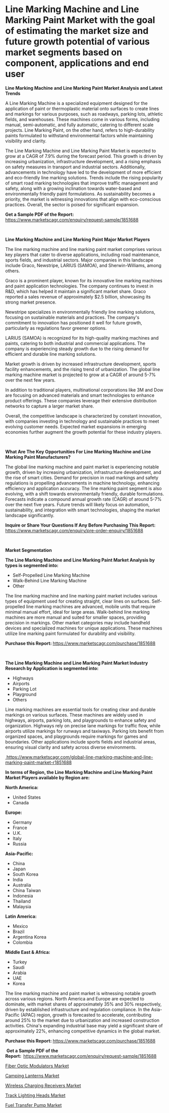 <p><h1>Line Marking Machine and Line Marking Paint Market with the goal of estimating the market size and future growth potential of various market segments based on component, applications and end user</h1></p><p><strong>Line Marking Machine and Line Marking Paint Market Analysis and Latest Trends</strong></p>
<p><p>A Line Marking Machine is a specialized equipment designed for the application of paint or thermoplastic material onto surfaces to create lines and markings for various purposes, such as roadways, parking lots, athletic fields, and warehouses. These machines come in various forms, including manual, semi-automatic, and fully automatic, catering to different scale projects. Line Marking Paint, on the other hand, refers to high-durability paints formulated to withstand environmental factors while maintaining visibility and clarity.</p><p>The Line Marking Machine and Line Marking Paint Market is expected to grow at a CAGR of 7.9% during the forecast period. This growth is driven by increasing urbanization, infrastructure development, and a rising emphasis on safety measures in transport and industrial sectors. Additionally, advancements in technology have led to the development of more efficient and eco-friendly line marking solutions. Trends include the rising popularity of smart road marking technologies that improve traffic management and safety, along with a growing inclination towards water-based and environmentally friendly paint formulations. As sustainability becomes a priority, the market is witnessing innovations that align with eco-conscious practices. Overall, the sector is poised for significant expansion.</p></p>
<p><strong>Get a Sample PDF of the Report:&nbsp;</strong> <a href="https://www.marketscagr.com/enquiry/request-sample/1851688?utm_campaign=1727&utm_medium=2&utm_source=Github&utm_content=ia&utm_term=18102024&utm_id=line-marking-machine-and-line-marking-paint">https://www.marketscagr.com/enquiry/request-sample/1851688</a></p>
<p>&nbsp;</p>
<p><strong>Line Marking Machine and Line Marking Paint Major Market Players</strong></p>
<p><p>The line marking machine and line marking paint market comprises various key players that cater to diverse applications, including road maintenance, sports fields, and industrial sectors. Major companies in this landscape include Graco, Newstripe, LARIUS (SAMOA), and Sherwin-Williams, among others.</p><p>Graco is a prominent player, known for its innovative line marking machines and paint application technologies. The company continues to invest in R&D, which has helped it maintain a significant market share. Graco reported a sales revenue of approximately $2.5 billion, showcasing its strong market presence.</p><p>Newstripe specializes in environmentally friendly line marking solutions, focusing on sustainable materials and practices. The company's commitment to innovation has positioned it well for future growth, particularly as regulations favor greener options.</p><p>LARIUS (SAMOA) is recognized for its high-quality marking machines and paints, catering to both industrial and commercial applications. The company is experiencing steady growth due to the rising demand for efficient and durable line marking solutions.</p><p>Market growth is driven by increased infrastructure development, sports facility enhancements, and the rising trend of urbanization. The global line marking machine market is projected to grow at a CAGR of around 5-7% over the next few years.</p><p>In addition to traditional players, multinational corporations like 3M and Dow are focusing on advanced materials and smart technologies to enhance product offerings. These companies leverage their extensive distribution networks to capture a larger market share.</p><p>Overall, the competitive landscape is characterized by constant innovation, with companies investing in technology and sustainable practices to meet evolving customer needs. Expected market expansions in emerging economies further augment the growth potential for these industry players.</p></p>
<p>&nbsp;</p>
<p><strong>What Are The Key Opportunities For Line Marking Machine and Line Marking Paint Manufacturers?</strong></p>
<p><p>The global line marking machine and paint market is experiencing notable growth, driven by increasing urbanization, infrastructure development, and the rise of smart cities. Demand for precision in road markings and safety regulations is propelling advancements in machine technology, enhancing efficiency and application accuracy. The line marking paint segment is also evolving, with a shift towards environmentally friendly, durable formulations. Forecasts indicate a compound annual growth rate (CAGR) of around 5-7% over the next five years. Future trends will likely focus on automation, sustainability, and integration with smart technologies, shaping the market landscape significantly.</p></p>
<p><strong>Inquire or Share Your Questions If Any Before Purchasing This Report:</strong> <a href="https://www.marketscagr.com/enquiry/pre-order-enquiry/1851688?utm_campaign=1727&utm_medium=2&utm_source=Github&utm_content=ia&utm_term=18102024&utm_id=line-marking-machine-and-line-marking-paint">https://www.marketscagr.com/enquiry/pre-order-enquiry/1851688</a></p>
<p>&nbsp;</p>
<p><strong>Market Segmentation</strong></p>
<p><strong>The Line Marking Machine and Line Marking Paint Market Analysis by types is segmented into:</strong></p>
<p><ul><li>Self-Propelled Line Marking Machine</li><li>Walk-Behind Line Marking Machine</li><li>Other</li></ul></p>
<p><p>The line marking machine and line marking paint market includes various types of equipment used for creating straight, clear lines on surfaces. Self-propelled line marking machines are advanced, mobile units that require minimal manual effort, ideal for large areas. Walk-behind line marking machines are more manual and suited for smaller spaces, providing precision in markings. Other market categories may include handheld devices and specialized machines for unique applications. These machines utilize line marking paint formulated for durability and visibility.</p></p>
<p><strong>Purchase this Report:&nbsp;</strong><a href="https://www.marketscagr.com/purchase/1851688?utm_campaign=1727&utm_medium=2&utm_source=Github&utm_content=ia&utm_term=18102024&utm_id=line-marking-machine-and-line-marking-paint">https://www.marketscagr.com/purchase/1851688</a></p>
<p>&nbsp;</p>
<p><strong>The Line Marking Machine and Line Marking Paint Market Industry Research by Application is segmented into:</strong></p>
<p><ul><li>Highways</li><li>Airports</li><li>Parking Lot</li><li>Playground</li><li>Others</li></ul></p>
<p><p>Line marking machines are essential tools for creating clear and durable markings on various surfaces. These machines are widely used in highways, airports, parking lots, and playgrounds to enhance safety and organization. Highways rely on precise lane markings for traffic flow, while airports utilize markings for runways and taxiways. Parking lots benefit from organized spaces, and playgrounds require markings for games and boundaries. Other applications include sports fields and industrial areas, ensuring visual clarity and safety across diverse environments.</p></p>
<p><a href="https://www.marketscagr.com/global-line-marking-machine-and-line-marking-paint-market-r1851688?utm_campaign=1727&utm_medium=2&utm_source=Github&utm_content=ia&utm_term=18102024&utm_id=line-marking-machine-and-line-marking-paint">&nbsp;https://www.marketscagr.com/global-line-marking-machine-and-line-marking-paint-market-r1851688</a></p>
<p><strong>In terms of Region, the Line Marking Machine and Line Marking Paint Market Players available by Region are:</strong></p>
<p>
    <p> <strong> North America: </strong>
        <ul>
            <li>United States</li>
            <li>Canada</li>
        </ul>
        </p> 
    <p> <strong> Europe: </strong>
        <ul>
            <li>Germany</li>
            <li>France</li>
            <li>U.K.</li>
            <li>Italy</li>
            <li>Russia</li>
        </ul>
        </p> 
    <p> <strong> Asia-Pacific: </strong>
        <ul>
            <li>China</li>
            <li>Japan</li>
            <li>South Korea</li>
            <li>India</li>
            <li>Australia</li>
            <li>China Taiwan</li>
            <li>Indonesia</li>
            <li>Thailand</li>
            <li>Malaysia</li>
        </ul>
        </p> 
    <p> <strong> Latin America: </strong>
        <ul>
            <li>Mexico</li>
            <li>Brazil</li>
            <li>Argentina Korea</li>
            <li>Colombia</li>
        </ul>
        </p> 
    <p> <strong> Middle East & Africa: </strong>
        <ul>
            <li>Turkey</li>
            <li>Saudi</li>
            <li>Arabia</li>
            <li>UAE</li>
            <li>Korea</li>
        </ul>
    </p>
    </p>
<p><p>The line marking machine and paint market is witnessing notable growth across various regions. North America and Europe are expected to dominate, with market shares of approximately 35% and 30% respectively, driven by established infrastructure and regulation compliance. In the Asia-Pacific (APAC) region, growth is forecasted to accelerate, contributing around 25% to the market due to urbanization and increased construction activities. China's expanding industrial base may yield a significant share of approximately 22%, enhancing competitive dynamics in the global market.</p></p>
<p><strong>Purchase this Report: </strong><a href="https://www.marketscagr.com/purchase/1851688?utm_campaign=1727&utm_medium=2&utm_source=Github&utm_content=ia&utm_term=18102024&utm_id=line-marking-machine-and-line-marking-paint">https://www.marketscagr.com/purchase/1851688</a></p>
<p>&nbsp;<strong>Get a Sample PDF of the Report:&nbsp;&nbsp;</strong><a href="https://www.marketscagr.com/enquiry/request-sample/1851688?utm_campaign=1727&utm_medium=2&utm_source=Github&utm_content=ia&utm_term=18102024&utm_id=line-marking-machine-and-line-marking-paint">https://www.marketscagr.com/enquiry/request-sample/1851688</a></p>
<p><strong></strong></p>
<p><p><a href="https://www.linkedin.com/pulse/charting-future-comprehensive-analysis-global-fiber-optic-modulators-cgkxc?utm_campaign=1727&utm_medium=2&utm_source=Github&utm_content=ia&utm_term=18102024&utm_id=line-marking-machine-and-line-marking-paint">Fiber Optic Modulators Market</a></p><p><a href="https://www.linkedin.com/pulse/camping-lanterns-market-strategic-insights-product-evolution-qevoc?utm_campaign=1727&utm_medium=2&utm_source=Github&utm_content=ia&utm_term=18102024&utm_id=line-marking-machine-and-line-marking-paint">Camping Lanterns Market</a></p><p><a href="https://www.linkedin.com/pulse/global-wireless-charging-receivers-market-opportunities-challenges2024-xpcwc?utm_campaign=1727&utm_medium=2&utm_source=Github&utm_content=ia&utm_term=18102024&utm_id=line-marking-machine-and-line-marking-paint">Wireless Charging Receivers Market</a></p><p><a href="https://www.linkedin.com/pulse/track-lighting-heads-market-trends-detailed-study-its-segmentation-g1kwc?utm_campaign=1727&utm_medium=2&utm_source=Github&utm_content=ia&utm_term=18102024&utm_id=line-marking-machine-and-line-marking-paint">Track Lighting Heads Market</a></p><p><a href="https://issuu.com/reportprime-2/docs/fuel-transfer-pump-market-size-2030_0959c06d346dae?utm_campaign=1727&utm_medium=2&utm_source=Github&utm_content=ia&utm_term=18102024&utm_id=line-marking-machine-and-line-marking-paint">Fuel Transfer Pump Market</a></p></p>